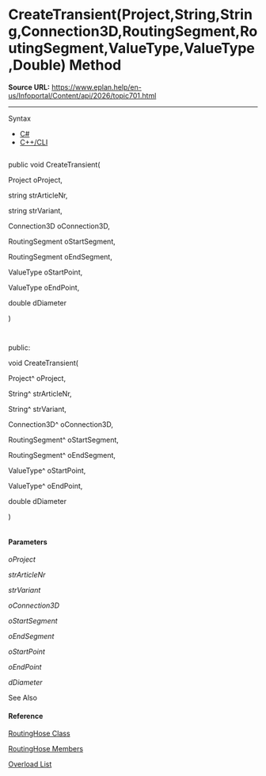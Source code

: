 # CreateTransient(Project,String,String,Connection3D,RoutingSegment,RoutingSegment,ValueType,ValueType,Double) Method

**Source URL:** https://www.eplan.help/en-us/Infoportal/Content/api/2026/topic701.html

---

Syntax

- [C#](#i-syntax-CS)
- [C++/CLI](#i-syntax-CPP2005)

```
```
public void CreateTransient( 
   Project oProject,
   string strArticleNr,
   string strVariant,
   Connection3D oConnection3D,
   RoutingSegment oStartSegment,
   RoutingSegment oEndSegment,
   ValueType oStartPoint,
   ValueType oEndPoint,
   double dDiameter
)
```
```

```
```
public:
void CreateTransient( 
   Project^ oProject,
   String^ strArticleNr,
   String^ strVariant,
   Connection3D^ oConnection3D,
   RoutingSegment^ oStartSegment,
   RoutingSegment^ oEndSegment,
   ValueType^ oStartPoint,
   ValueType^ oEndPoint,
   double dDiameter
)
```
```

#### Parameters

*oProject*


*strArticleNr*


*strVariant*


*oConnection3D*


*oStartSegment*


*oEndSegment*


*oStartPoint*


*oEndPoint*


*dDiameter*



See Also

#### Reference

[RoutingHose Class](Eplan.EplApi.DataModelu~Eplan.EplApi.DataModel.E3D.RoutingHose.html)
  
[RoutingHose Members](Eplan.EplApi.DataModelu~Eplan.EplApi.DataModel.E3D.RoutingHose_members.html)
  
[Overload List](Eplan.EplApi.DataModelu~Eplan.EplApi.DataModel.E3D.RoutingHose~CreateTransient.html)